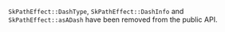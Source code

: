 `SkPathEffect::DashType`, `SkPathEffect::DashInfo` and `SkPathEffect::asADash` have been removed from the public API.